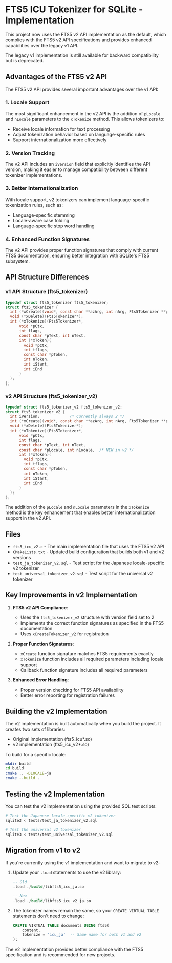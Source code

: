 # FTS5 ICU Tokenizer for SQLite - Implementation

This project now uses the FTS5 v2 API implementation as the default, which complies with the FTS5 v2 API specifications and provides enhanced capabilities over the legacy v1 API.

The legacy v1 implementation is still available for backward compatibility but is deprecated.

## Advantages of the FTS5 v2 API

The FTS5 v2 API provides several important advantages over the v1 API:

### 1. Locale Support
The most significant enhancement in the v2 API is the addition of `pLocale` and `nLocale` parameters to the `xTokenize` method. This allows tokenizers to:
- Receive locale information for text processing
- Adjust tokenization behavior based on language-specific rules
- Support internationalization more effectively

### 2. Version Tracking
The v2 API includes an `iVersion` field that explicitly identifies the API version, making it easier to manage compatibility between different tokenizer implementations.

### 3. Better Internationalization
With locale support, v2 tokenizers can implement language-specific tokenization rules, such as:
- Language-specific stemming
- Locale-aware case folding
- Language-specific stop word handling

### 4. Enhanced Function Signatures
The v2 API provides proper function signatures that comply with current FTS5 documentation, ensuring better integration with SQLite's FTS5 subsystem.

## API Structure Differences

### v1 API Structure (fts5_tokenizer)
```c
typedef struct fts5_tokenizer fts5_tokenizer;
struct fts5_tokenizer {
  int (*xCreate)(void*, const char **azArg, int nArg, Fts5Tokenizer **ppOut);
  void (*xDelete)(Fts5Tokenizer*);
  int (*xTokenize)(Fts5Tokenizer*, 
      void *pCtx,
      int flags,
      const char *pText, int nText,
      int (*xToken)(
        void *pCtx,
        int tflags,
        const char *pToken,
        int nToken,
        int iStart,
        int iEnd
      )
  );
};
```

### v2 API Structure (fts5_tokenizer_v2)
```c
typedef struct fts5_tokenizer_v2 fts5_tokenizer_v2;
struct fts5_tokenizer_v2 {
  int iVersion;             /* Currently always 2 */
  int (*xCreate)(void*, const char **azArg, int nArg, Fts5Tokenizer **ppOut);
  void (*xDelete)(Fts5Tokenizer*);
  int (*xTokenize)(Fts5Tokenizer*, 
      void *pCtx,
      int flags,
      const char *pText, int nText, 
      const char *pLocale, int nLocale,  /* NEW in v2 */
      int (*xToken)(
        void *pCtx,
        int tflags,
        const char *pToken,
        int nToken,
        int iStart,
        int iEnd
      )
  );
};
```

The addition of the `pLocale` and `nLocale` parameters in the `xTokenize` method is the key enhancement that enables better internationalization support in the v2 API.

## Files

- `fts5_icu_v2.c` - The main implementation file that uses the FTS5 v2 API
- `CMakeLists.txt` - Updated build configuration that builds both v1 and v2 versions
- `test_ja_tokenizer_v2.sql` - Test script for the Japanese locale-specific v2 tokenizer
- `test_universal_tokenizer_v2.sql` - Test script for the universal v2 tokenizer

## Key Improvements in v2 Implementation

1. **FTS5 v2 API Compliance**:
   - Uses the `fts5_tokenizer_v2` structure with version field set to 2
   - Implements the correct function signatures as specified in the FTS5 documentation
   - Uses `xCreateTokenizer_v2` for registration

2. **Proper Function Signatures**:
   - `xCreate` function signature matches FTS5 requirements exactly
   - `xTokenize` function includes all required parameters including locale support
   - Callback function signature includes all required parameters

3. **Enhanced Error Handling**:
   - Proper version checking for FTS5 API availability
   - Better error reporting for registration failures

## Building the v2 Implementation

The v2 implementation is built automatically when you build the project. It creates two sets of libraries:
- Original implementation (fts5_icu*.so)
- v2 implementation (fts5_icu_v2*.so)

To build for a specific locale:
```bash
mkdir build
cd build
cmake .. -DLOCALE=ja
cmake --build .
```

## Testing the v2 Implementation

You can test the v2 implementation using the provided SQL test scripts:

```bash
# Test the Japanese locale-specific v2 tokenizer
sqlite3 < tests/test_ja_tokenizer_v2.sql

# Test the universal v2 tokenizer
sqlite3 < tests/test_universal_tokenizer_v2.sql
```

## Migration from v1 to v2

If you're currently using the v1 implementation and want to migrate to v2:

1. Update your `.load` statements to use the v2 library:
   ```sql
   -- Old
   .load ./build/libfts5_icu_ja.so
   
   -- New
   .load ./build/libfts5_icu_v2_ja.so
   ```

2. The tokenizer names remain the same, so your `CREATE VIRTUAL TABLE` statements don't need to change:
   ```sql
   CREATE VIRTUAL TABLE documents USING fts5(
       content,
       tokenize = 'icu_ja'  -- Same name for both v1 and v2
   );
   ```

The v2 implementation provides better compliance with the FTS5 specification and is recommended for new projects.